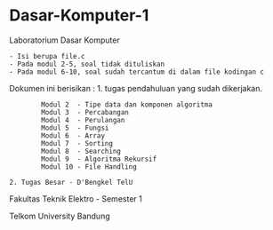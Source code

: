 # Dasar-Komputer-1
Laboratorium Dasar Komputer

	- Isi berupa file.c
	- Pada modul 2-5, soal tidak dituliskan
	- Pada modul 6-10, soal sudah tercantum di dalam file kodingan c

Dokumen ini berisikan :
	1. tugas pendahuluan yang sudah dikerjakan.

        	Modul 2  - Tipe data dan komponen algoritma
        	Modul 3  - Percabangan
        	Modul 4  - Perulangan
        	Modul 5  - Fungsi
        	Modul 6  - Array
        	Modul 7  - Sorting
       		Modul 8  - Searching
        	Modul 9  - Algoritma Rekursif
        	Modul 10 - File Handling 
	
 	2. Tugas Besar - D'Bengkel TelU
	
Fakultas Teknik Elektro - Semester 1 

Telkom University Bandung
